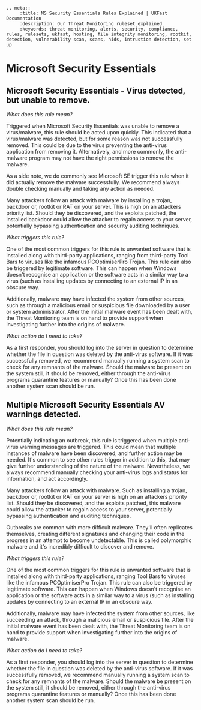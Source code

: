 ```eval_rst
.. meta::
     :title: MS Security Essentials Rules Explained | UKFast Documentation
     :description: Our Threat Monitoring ruleset explained
     :keywords: threat monitoring, alerts, security, compliance, rules, rulesets, ukfast, hosting, file integrity monitoring, rootkit, detection, vulnerability scan, scans, hids, intrustion detection, set up
```


# Microsoft Security Essentials

##  Microsoft Security Essentials - Virus detected, but unable to remove.


*What does this rule mean?*


Triggered when Microsoft Security Essentials was unable to remove a virus/malware, this rule should be acted upon quickly. This indicated that a virus/malware was detected, but for some reason was not successfully removed. This could be due to the virus preventing the anti-virus application from removing it. Alternatively, and more commonly, the anti-malware program may not have the right permissions to remove the malware.

As a side note, we do commonly see Microsoft SE trigger this rule when it did actually remove the malware successfully. We recommend always double checking manually and taking any action as needed.

Many attackers follow an attack with malware by installing a trojan, backdoor or, rootkit or RAT on your server. This is high on an attackers priority list. Should they be discovered, and the exploits patched, the installed backdoor could allow the attacker to regain access to your server, potentially bypassing authentication and security auditing techniques.

*What triggers this rule?*


One of the most common triggers for this rule is unwanted software that is installed along with third-party applications, ranging from third-party Tool Bars to viruses like the infamous PCOptimiserPro Trojan. This rule can also be triggered by legitimate software. This can happen when Windows doesn't recognise an application or the software acts in a similar way to a virus (such as installing updates by connecting to an external IP in an obscure way.

Additionally, malware may have infected the system from other sources, such as through a malicious email or suspicious file downloaded by a user or system administrator. After the initial malware event has been dealt with, the Threat Monitoring team is on hand to provide support when investigating further into the origins of malware.

*What action do I need to take?*

As a first responder, you should log into the server in question to determine whether the file in question was deleted by the anti-virus software. If it was successfully removed, we recommend manually running a system scan to check for any remnants of the malware. Should the malware be present on the system still, it should be removed, either through the anti-virus programs quarantine features or manually? Once this has been done another system scan should be run. 


##  Multiple Microsoft Security Essentials AV warnings detected.

*What does this rule mean?*


Potentially indicating an outbreak, this rule is triggered when multiple anti-virus warning messages are triggered. This could mean that multiple instances of malware have been discovered, and further action may be needed. It's common to see other rules trigger in addition to this, that may give further understanding of the nature of the malware. Nevertheless, we always recommend manually checking your anti-virus logs and status for information, and act accordingly.

Many attackers follow an attack with malware. Such as installing a trojan, backdoor or, rootkit or RAT on your server is high on an attackers priority list. Should they be discovered, and the exploits patched, this malware could allow the attacker to regain access to your server, potentially bypassing authentication and auditing techniques.

Outbreaks are common with more difficult malware. They'll often replicates themselves, creating different signatures and changing their code in the progress in an attempt to become undetectable. This is called polymorphic malware and it's incredibly difficult to discover and remove.

*What triggers this rule?*


One of the most common triggers for this rule is unwanted software that is installed along with third-party applications, ranging Tool Bars to viruses like the infamous PCOptimiserPro Trojan. This rule can also be triggered by legitimate software. This can happen when Windows doesn't recognise an application or the software acts in a similar way to a virus (such as installing updates by connecting to an external IP in an obscure way.

Additionally, malware may have infected the system from other sources, like succeeding an attack, through a malicious email or suspicious file. After the initial malware event has been dealt with, the Threat Monitoring team is on hand to provide support when investigating further into the origins of malware.

*What action do I need to take?*


As a first responder, you should log into the server in question to determine whether the file in question was deleted by the anti-virus software. If it was successfully removed, we recommend manually running a system scan to check for any remnants of the malware. Should the malware be present on the system still, it should be removed, either through the anti-virus programs quarantine features or manually? Once this has been done another system scan should be run. 